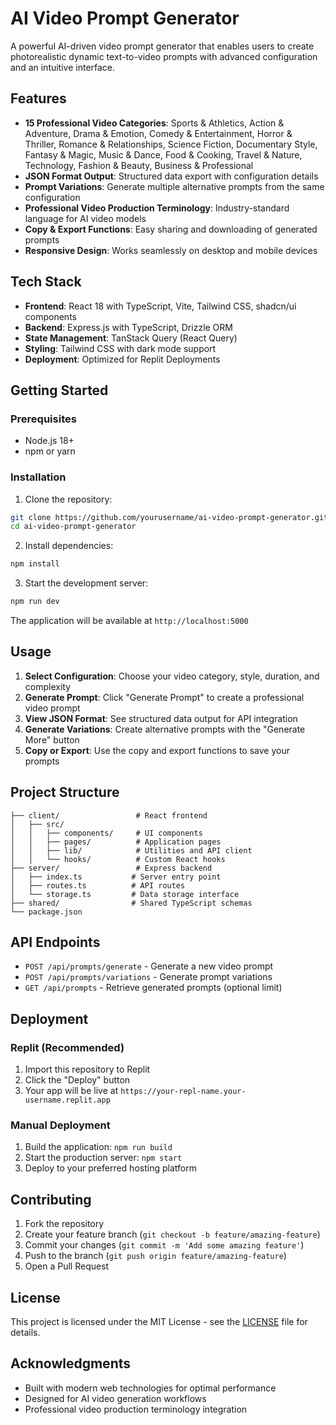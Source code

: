 # AI Video Prompt Generator

A powerful AI-driven video prompt generator that enables users to create photorealistic dynamic text-to-video prompts with advanced configuration and an intuitive interface.

## Features

- **15 Professional Video Categories**: Sports & Athletics, Action & Adventure, Drama & Emotion, Comedy & Entertainment, Horror & Thriller, Romance & Relationships, Science Fiction, Documentary Style, Fantasy & Magic, Music & Dance, Food & Cooking, Travel & Nature, Technology, Fashion & Beauty, Business & Professional
- **JSON Format Output**: Structured data export with configuration details
- **Prompt Variations**: Generate multiple alternative prompts from the same configuration
- **Professional Video Production Terminology**: Industry-standard language for AI video models
- **Copy & Export Functions**: Easy sharing and downloading of generated prompts
- **Responsive Design**: Works seamlessly on desktop and mobile devices

## Tech Stack

- **Frontend**: React 18 with TypeScript, Vite, Tailwind CSS, shadcn/ui components
- **Backend**: Express.js with TypeScript, Drizzle ORM
- **State Management**: TanStack Query (React Query)
- **Styling**: Tailwind CSS with dark mode support
- **Deployment**: Optimized for Replit Deployments

## Getting Started

### Prerequisites

- Node.js 18+ 
- npm or yarn

### Installation

1. Clone the repository:
```bash
git clone https://github.com/yourusername/ai-video-prompt-generator.git
cd ai-video-prompt-generator
```

2. Install dependencies:
```bash
npm install
```

3. Start the development server:
```bash
npm run dev
```

The application will be available at `http://localhost:5000`

## Usage

1. **Select Configuration**: Choose your video category, style, duration, and complexity
2. **Generate Prompt**: Click "Generate Prompt" to create a professional video prompt
3. **View JSON Format**: See structured data output for API integration
4. **Generate Variations**: Create alternative prompts with the "Generate More" button
5. **Copy or Export**: Use the copy and export functions to save your prompts

## Project Structure

```
├── client/                 # React frontend
│   ├── src/
│   │   ├── components/     # UI components
│   │   ├── pages/          # Application pages
│   │   ├── lib/            # Utilities and API client
│   │   └── hooks/          # Custom React hooks
├── server/                 # Express backend
│   ├── index.ts           # Server entry point
│   ├── routes.ts          # API routes
│   └── storage.ts         # Data storage interface
├── shared/                # Shared TypeScript schemas
└── package.json
```

## API Endpoints

- `POST /api/prompts/generate` - Generate a new video prompt
- `POST /api/prompts/variations` - Generate prompt variations
- `GET /api/prompts` - Retrieve generated prompts (optional limit)

## Deployment

### Replit (Recommended)
1. Import this repository to Replit
2. Click the "Deploy" button
3. Your app will be live at `https://your-repl-name.your-username.replit.app`

### Manual Deployment
1. Build the application: `npm run build`
2. Start the production server: `npm start`
3. Deploy to your preferred hosting platform

## Contributing

1. Fork the repository
2. Create your feature branch (`git checkout -b feature/amazing-feature`)
3. Commit your changes (`git commit -m 'Add some amazing feature'`)
4. Push to the branch (`git push origin feature/amazing-feature`)
5. Open a Pull Request

## License

This project is licensed under the MIT License - see the [LICENSE](LICENSE) file for details.

## Acknowledgments

- Built with modern web technologies for optimal performance
- Designed for AI video generation workflows
- Professional video production terminology integration